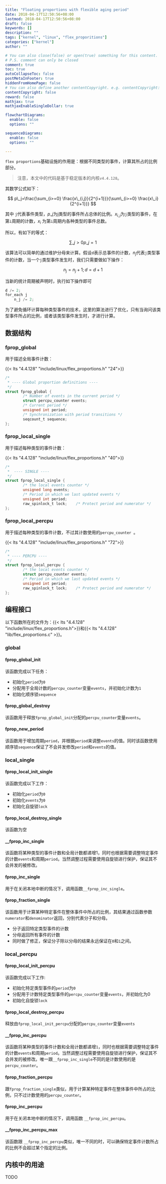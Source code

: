 ```yaml
---
title: "Floating proportions with flexible aging period"
date: 2018-04-17T12:50:56+08:00
lastmod: 2018-04-17T12:50:56+08:00
draft: false
keywords: []
description: ""
tags: ["kernel", "linux", "flex_proporitions"]
categories: ["kernel"]
author: ""

# You can also close(false) or open(true) something for this content.
# P.S. comment can only be closed
comment: true
toc: true
autoCollapseToc: false
postMetaInFooter: true
hiddenFromHomePage: false
# You can also define another contentCopyright. e.g. contentCopyright: "This is another copyright."
contentCopyright: false
reward: false
mathjax: true
mathjaxEnableSingleDollar: true

flowchartDiagrams:
  enable: false
  options: ""

sequenceDiagrams: 
  enable: false
  options: ""

---
```


`flex proportions`基础设施的作用是：根据不同类型的事件，计算其所占的比例部分。

> 注意，本文中的代码是基于稳定版本的内核`v4.4.128`。

<!--more-->

其数学公式如下：

$$ p\_j=\frac{\sum_{i>=0} \frac{x\_{i,j}}{2^{i+1}}}{\sum\_{i>=0} \frac{x\_i}{2^{i+1}}} $$

其中 `j`代表事件类型，$p\_j$为j类型的事件所占总体的比例。$x_{i,j}$为`j`类型的事件，在第`i`周期的计数，$x_i$ 为第`i`周期内各种类型的事件总数。


所以，有如下的等式：

$$ \sum\_{j>0} p\_{j} = 1 $$


该算法可以简单的通过维护分母来计算。假设`d`表示总事件的计数，$n_j$代表`j`类型事件的计数，当一个`j`类型事件发生时，我们只需要做如下操作：

$$ n_j=n_j+1;d=d+1 $$

当新的统计周期被声明时，执行如下操作即可

```c
d /= 2;
for_each j
	n_j /= 2;
```

为了避免循环计算每种类型事件的技术，这里的算法进行了优化，只有当询问该类型事件所占的比例，或者该类型事件发生时，才进行计算。
## 数据结构

### fprop_global

用于描述全局事件计数：

{{< lts "4.4.128" "include/linux/flex_proportions.h" "24">}}
```c
/*
 * ---- Global proportion definitions ----
 */
struct fprop_global {
        /* Number of events in the current period */
        struct percpu_counter events;
        /* Current period */
        unsigned int period;
        /* Synchronization with period transitions */
        seqcount_t sequence;
};
```


### fprop_local_single

用于描述每种类型的事件计数：

{{< lts "4.4.128" "include/linux/flex_proportions.h" "40">}}
```c
/*
 *  ---- SINGLE ----
 */
struct fprop_local_single {
        /* the local events counter */
        unsigned long events;
        /* Period in which we last updated events */
        unsigned int period;
        raw_spinlock_t lock;    /* Protect period and numerator */
};

```
### fprop_local_percpu

用于描述每种类型的事件计数，不过其计数使用的`percpu_counter `。

{{< lts "4.4.128" "include/linux/flex_proportions.h" "72">}}
```c
/*
 * ---- PERCPU ----
 */
struct fprop_local_percpu {
        /* the local events counter */
        struct percpu_counter events;
        /* Period in which we last updated events */
        unsigned int period;
        raw_spinlock_t lock;    /* Protect period and numerator */
};
```

##  编程接口

以下函数所在的文件为：{{< lts "4.4.128" "include/linux/flex_proportions.h">}}和{{< lts "4.4.128" "lib/flex_proportions.c" >}}。

### global

#### fprop_global_init

该函数完成以下任务：

* 初始化`period`为`0`
* 分配用于全局计数的`percpu_counter`变量`events`，并初始化计数为`1`
* 初始化顺序锁`sequence`

#### fprop_global_destroy

该函数用于释放`fprop_global_init`分配的`percpu_counter`变量`events`。

#### fprop_new_period

该函数用于增加周期`period`，并根据`period`来调整`events`的值。同时该函数使用顺序锁`sequence`保证了不会并发修改`period`和`events`的值。


### local_single

#### fprop_local_init_single

该函数完成以下工作：

* 初始化`period`为`0`
* 初始化`events`为`0`
* 初始化自旋锁`lock`

#### fprop_local_destroy_single

该函数为空

#### __fprop_inc_single

该函数将某种类型的事件计数和全局计数都递增1，同时也根据需要调整特定事件的计数`events`和周期`period`。当然调整过程需要使用自旋锁进行保护，保证其不会并发的被修改。

#### fprop_inc_single

用于在关闭本地中断的情况下，调用函数`__fprop_inc_single`。

#### fprop_fraction_single

该函数用于计算某种特定事件在整体事件中所占的比例，其结果通过函数参数`numerator`和`denominator`返回，分别代表分子和分母。

* 分子返回特定类型事件的计数
* 分母返回所有事件的计数
* 同时做了修正，保证分子除以分母的结果永远保证在`0`和`1`之间。


### local_percpu

#### fprop_local_init_percpu

该函数完成以下工作:

* 初始化特定类型事件的`period`为`0`
* 分配用于计数特定类型事件的`percpu_counter`变量`events`，并初始化为0
* 初始化自旋锁`lock`

#### fprop_local_destroy_percpu

释放由`fprop_local_init_percpu`分配的`percpu_counter`变量`events`


#### __fprop_inc_percpu

该函数将某种类型的事件计数和全局计数都递增`1`，同时也根据需要调整特定事件的计数`events`和周期`period`。当然调整过程需要使用自旋锁进行保护，保证其不会并发的被修改。唯一跟`__fprop_inc_single`不同的是计数使用的是`percpu_counter`。

#### fprop_fraction_percpu

跟`fprop_fraction_single`类似，用于计算某种特定事件在整体事件中所占的比例，只不过计数使用的`percpu_counter`。

#### fprop_inc_percpu

用于在关闭本地中断的情况下，调用函数 `__fprop_inc_percpu`。

#### __fprop_inc_percpu_max

该函数跟 `__fprop_inc_percpu`类似，唯一不同的时，可以确保特定事件计数所占的比例不会超过某个指定的比例。

## 内核中的用途

TODO
